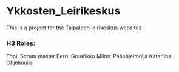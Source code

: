 # Ykkosten_Leirikeskus
This is a project for the Taipaleen leirikeskus websites
### H3 Roles:
Topi: Scrum master
Eero: Graafikko
Milos: Pääohjelmoija
Katariina: Ohjelmoija
